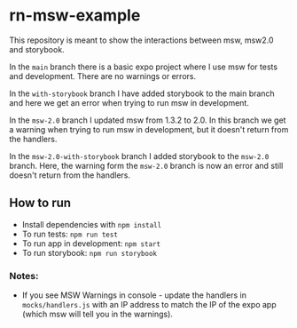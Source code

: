 # rn-msw-example

This repository is meant to show the interactions between msw, msw2.0 and storybook.

In the `main` branch there is a basic expo project where I use msw for tests and development. There are no warnings or errors.

In the `with-storybook` branch I have added storybook to the main branch and here we get an error when trying to run msw in development.

In the `msw-2.0` branch I updated msw from 1.3.2 to 2.0. In this branch we get a warning when trying to run msw in development, but it doesn't return from the handlers.

In the `msw-2.0-with-storybook` branch I added storybook to the `msw-2.0` branch. Here, the warning form the `msw-2.0` branch is now an error and still doesn't return from the handlers.

## How to run

- Install dependencies with `npm install`
- To run tests: `npm run test`
- To run app in development: `npm start`
- To run storybook: `npm run storybook`

### Notes:

- If you see MSW Warnings in console - update the handlers in `mocks/handlers.js` with an IP address to match the IP of the expo app (which msw will tell you in the warnings).
